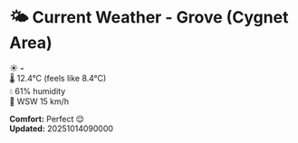# 🌤️ Current Weather - Grove (Cygnet Area)

☀️ **-**  
🌡️ 12.4°C (feels like 8.4°C)  
💧 61% humidity  
💨 WSW 15 km/h  

**Comfort:** Perfect 😌  
**Updated:** 20251014090000
